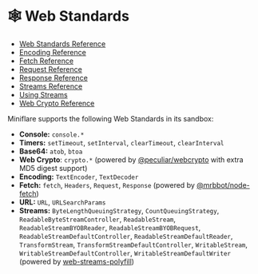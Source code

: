 # 🕸 Web Standards

- [Web Standards Reference](https://developers.cloudflare.com/workers/runtime-apis/web-standards)
- [Encoding Reference](https://developers.cloudflare.com/workers/runtime-apis/encoding)
- [Fetch Reference](https://developers.cloudflare.com/workers/runtime-apis/fetch)
- [Request Reference](https://developers.cloudflare.com/workers/runtime-apis/request)
- [Response Reference](https://developers.cloudflare.com/workers/runtime-apis/response)
- [Streams Reference](https://developers.cloudflare.com/workers/runtime-apis/streams)
- [Using Streams](https://developers.cloudflare.com/workers/learning/using-streams)
- [Web Crypto Reference](https://developers.cloudflare.com/workers/runtime-apis/web-crypto)

Miniflare supports the following Web Standards in its sandbox:

- **Console:** `console.*`
- **Timers:** `setTimeout`, `setInterval`, `clearTimeout`, `clearInterval`
- **Base64:** `atob`, `btoa`
- **Web Crypto**: `crypto.*` (powered by
  [@peculiar/webcrypto](https://github.com/PeculiarVentures/webcrypto) with
  extra MD5 digest support)
- **Encoding:** `TextEncoder`, `TextDecoder`
- **Fetch:** `fetch`, `Headers`, `Request`, `Response` (powered by
  [@mrbbot/node-fetch](https://github.com/mrbbot/node-fetch/))
- **URL:** `URL`, `URLSearchParams`
- **Streams:** `ByteLengthQueuingStrategy`, `CountQueuingStrategy`,
  `ReadableByteStreamController`, `ReadableStream`, `ReadableStreamBYOBReader`,
  `ReadableStreamBYOBRequest`, `ReadableStreamDefaultController`,
  `ReadableStreamDefaultReader`, `TransformStream`,
  `TransformStreamDefaultController`, `WritableStream`,
  `WritableStreamDefaultController`, `WritableStreamDefaultWriter` (powered by
  [web-streams-polyfill](https://github.com/MattiasBuelens/web-streams-polyfill))
